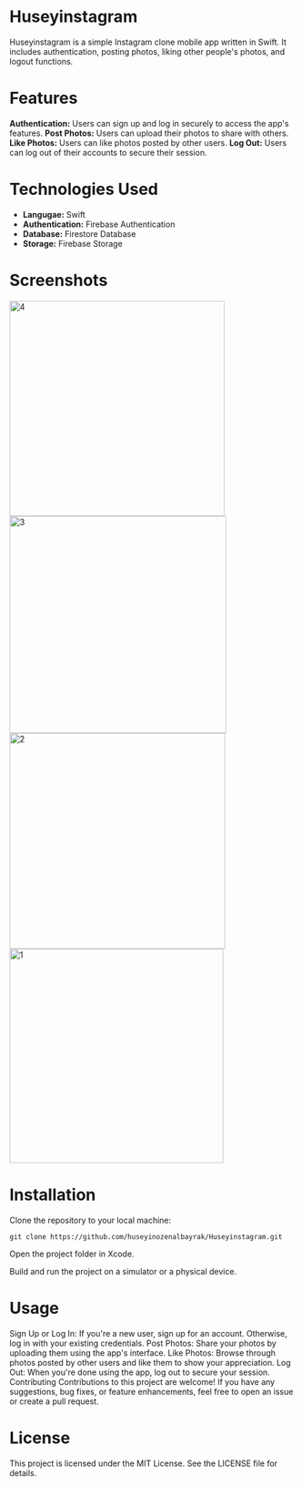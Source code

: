# Huseyinstagram
Huseyinstagram is a simple Instagram clone mobile app written in Swift. It includes authentication, posting photos, liking other people's photos, and logout functions.

# Features
**Authentication:** Users can sign up and log in securely to access the app's features.
**Post Photos:** Users can upload their photos to share with others.
**Like Photos:** Users can like photos posted by other users.
**Log Out:** Users can log out of their accounts to secure their session.

# Technologies Used
- **Langugae:** Swift
- **Authentication:** Firebase Authentication
- **Database:** Firestore Database
- **Storage:** Firebase Storage

# Screenshots

<img width="378" alt="4" src="https://github.com/huseyinozenalbayrak/Huseyinstagram/assets/135959878/630ce8bd-8250-4ff9-a56c-395627f60ae5">
<img width="381" alt="3" src="https://github.com/huseyinozenalbayrak/Huseyinstagram/assets/135959878/c22c850a-a19b-4d73-9ea1-fcb6dfa28132">
<img width="379" alt="2" src="https://github.com/huseyinozenalbayrak/Huseyinstagram/assets/135959878/145af7aa-95a5-441e-9ce4-9be5c6775da6">
<img width="376" alt="1" src="https://github.com/huseyinozenalbayrak/Huseyinstagram/assets/135959878/74cfaa11-18b4-4c20-a78e-c5d7ea4268a6">

# Installation
Clone the repository to your local machine:
```
git clone https://github.com/huseyinozenalbayrak/Huseyinstagram.git
```
Open the project folder in Xcode.

Build and run the project on a simulator or a physical device.

# Usage
Sign Up or Log In: If you're a new user, sign up for an account. Otherwise, log in with your existing credentials.
Post Photos: Share your photos by uploading them using the app's interface.
Like Photos: Browse through photos posted by other users and like them to show your appreciation.
Log Out: When you're done using the app, log out to secure your session.
Contributing
Contributions to this project are welcome! If you have any suggestions, bug fixes, or feature enhancements, feel free to open an issue or create a pull request.

# License
This project is licensed under the MIT License. See the LICENSE file for details.
